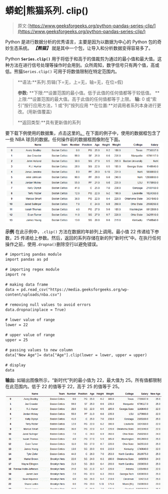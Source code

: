 # 蟒蛇|熊猫系列. clip()

> 原文:[https://www.geeksforgeeks.org/python-pandas-series-clip/](https://www.geeksforgeeks.org/python-pandas-series-clip/)

Python 是进行数据分析的优秀语言，主要是因为以数据为中心的 Python 包的奇妙生态系统。 ***【熊猫】*** 就是其中一个包，让导入和分析数据变得容易多了。

Python **`Series.clip()`** 用于将低于和高于的值裁剪为通过的最小值和最大值。这种方法在进行信号处理等操作时会用到。众所周知，数字信号只有两个值，高或低。熊猫`Series.clip()` 可用于将数值限制在特定范围内。

> **语法:**系列.剪辑(下=无，上=无，轴=无，在位=假)
> 
> **参数:**
> **下限:**设置范围的最小值。低于此值的任何值都等于较低值。
> **上限:**设置范围的最大值。高于此值的任何值都等于上限。
> **轴:** 0 或“索引”按行应用方法，1 或“列”按列应用
> **在位置:**对调用者系列本身进行更改。(用新值覆盖)
> 
> **返回类型:**具有更新值的系列

要下载下例使用的数据集，点击这里的[。](https://media.geeksforgeeks.org/wp-content/uploads/nba.csv)
在下面的例子中，使用的数据框包含了一些 NBA 球员的数据。任何操作前的数据框图像附在下面。
![](img/793ad040c852f46d3cbfdaf19ee388c2.png)

**示例**
在此示例中，`.clip()` 方法在数据的年龄列上调用。最小值 22 传递给下参数，25 传递给上参数。然后，返回的系列存储在新的列“新时代”中。在执行任何操作之前，使用`.dropna()`删除空行以避免错误。

```
# importing pandas module 
import pandas as pd 

# importing regex module
import re

# making data frame 
data = pd.read_csv("https://media.geeksforgeeks.org/wp-content/uploads/nba.csv") 

# removing null values to avoid errors 
data.dropna(inplace = True) 

# lower value of range
lower = 22

# upper value of range
upper = 25

# passing values to new column
data["New Age"]= data["Age"].clip(lower = lower, upper = upper)

# display
data
```

**输出:**
如输出图像所示，“新时代”列的最小值为 22，最大值为 25。所有值都限制在此范围内。低于 22 的值等于 22，高于 25 的值等于 25。
![](img/47ff67ffc2115b853a377338b971ee71.png)